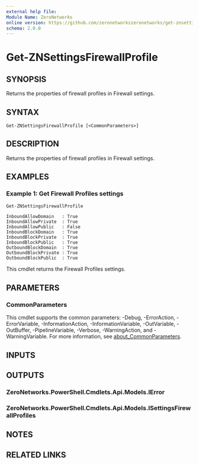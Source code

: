 ```yaml
---
external help file:
Module Name: ZeroNetworks
online version: https://github.com/zeronetworkszeronetworks/get-znsettingsfirewallprofile
schema: 2.0.0
---
```


# Get-ZNSettingsFirewallProfile

## SYNOPSIS
Returns the properties of firewall profiles in Firewall settings.

## SYNTAX

```
Get-ZNSettingsFirewallProfile [<CommonParameters>]
```

## DESCRIPTION
Returns the properties of firewall profiles in Firewall settings.

## EXAMPLES

### Example 1: Get Firewall Profiles settings
```powershell
Get-ZNSettingsFirewallProfile    
```

```output
InboundAllowDomain   : True
InboundAllowPrivate  : True
InboundAllowPublic   : False
InboundBlockDomain   : True
InboundBlockPrivate  : True
InboundBlockPublic   : True
OutboundBlockDomain  : True
OutboundBlockPrivate : True
OutboundBlockPublic  : True
```

This cmdlet returns the Firewall Profiles settings.

## PARAMETERS

### CommonParameters
This cmdlet supports the common parameters: -Debug, -ErrorAction, -ErrorVariable, -InformationAction, -InformationVariable, -OutVariable, -OutBuffer, -PipelineVariable, -Verbose, -WarningAction, and -WarningVariable. For more information, see [about_CommonParameters](http://go.microsoft.com/fwlink/?LinkID=113216).

## INPUTS

## OUTPUTS

### ZeroNetworks.PowerShell.Cmdlets.Api.Models.IError

### ZeroNetworks.PowerShell.Cmdlets.Api.Models.ISettingsFirewallProfiles

## NOTES

## RELATED LINKS

